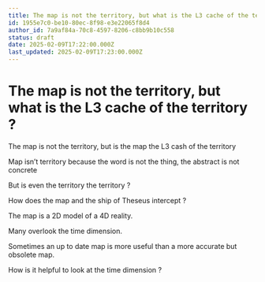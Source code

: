 ```yaml
---
title: The map is not the territory, but what is the L3 cache of the territory ?
id: 1955e7c0-be10-80ec-8f98-e3e22065f8d4
author_id: 7a9af84a-70c8-4597-8206-c8bb9b10c558
status: draft
date: 2025-02-09T17:22:00.000Z
last_updated: 2025-02-09T17:23:00.000Z
---
```


# The map is not the territory, but what is the L3 cache of the territory ?


The map is not the territory, but is the map the L3 cash of the territory



Map isn’t territory because the word is not the thing, the abstract is not concrete

But is even the territory the territory ?

How does the map and the ship of Theseus intercept ?

The map is a 2D model of a 4D reality.

Many overlook the time dimension.

Sometimes an up to date map is more useful than a more accurate but obsolete map.

How is it helpful to look at the time dimension ?
